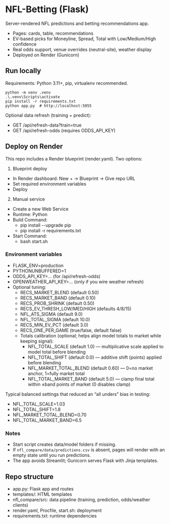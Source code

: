 # NFL-Betting (Flask)

Server-rendered NFL predictions and betting recommendations app.

- Pages: cards, table, recommendations
- EV-based picks for Moneyline, Spread, Total with Low/Medium/High confidence
- Real odds support, venue overrides (neutral-site), weather display
- Deployed on Render (Gunicorn)

## Run locally

Requirements: Python 3.11+, pip, virtualenv recommended.

```
python -m venv .venv
.\.venv\Scripts\activate
pip install -r requirements.txt
python app.py  # http://localhost:5055
```

Optional data refresh (training + predict):
- GET /api/refresh-data?train=true
- GET /api/refresh-odds (requires ODDS_API_KEY)

## Deploy on Render

This repo includes a Render blueprint (render.yaml). Two options:

1) Blueprint deploy
- In Render dashboard: New + → Blueprint → Give repo URL
- Set required environment variables
- Deploy

2) Manual service
- Create a new Web Service
- Runtime: Python
- Build Command:
  - pip install --upgrade pip
  - pip install -r requirements.txt
- Start Command:
  - bash start.sh

### Environment variables

- FLASK_ENV=production
- PYTHONUNBUFFERED=1
- ODDS_API_KEY=... (for /api/refresh-odds)
- OPENWEATHER_API_KEY=... (only if you wire weather refresh)
- Optional tuning:
  - RECS_MARKET_BLEND (default 0.50)
  - RECS_MARKET_BAND (default 0.10)
  - RECS_PROB_SHRINK (default 0.50)
  - RECS_EV_THRESH_LOW/MED/HIGH (defaults 4/8/15)
  - NFL_ATS_SIGMA (default 9.0)
  - NFL_TOTAL_SIGMA (default 10.0)
  - RECS_MIN_EV_PCT (default 3.0)
  - RECS_ONE_PER_GAME (true/false, default false)
  - Totals calibration (optional; helps align model totals to market while keeping signal):
    - NFL_TOTAL_SCALE (default 1.0) — multiplicative scale applied to model total before blending
    - NFL_TOTAL_SHIFT (default 0.0) — additive shift (points) applied before blending
    - NFL_MARKET_TOTAL_BLEND (default 0.60) — 0=no market anchor, 1=fully market total
    - NFL_TOTAL_MARKET_BAND (default 5.0) — clamp final total within ±band points of market (0 disables clamp)

Typical balanced settings that reduced an “all unders” bias in testing:
  - NFL_TOTAL_SCALE=1.03
  - NFL_TOTAL_SHIFT=1.8
  - NFL_MARKET_TOTAL_BLEND=0.70
  - NFL_TOTAL_MARKET_BAND=6.5

### Notes

- Start script creates data/model folders if missing.
- If `nfl_compare/data/predictions.csv` is absent, pages will render with an empty state until you run predictions.
- The app avoids Streamlit; Gunicorn serves Flask with Jinja templates.

## Repo structure

- app.py: Flask app and routes
- templates/: HTML templates
- nfl_compare/src: data pipeline (training, prediction, odds/weather clients)
- render.yaml, Procfile, start.sh: deployment
- requirements.txt: runtime dependencies
